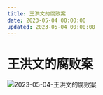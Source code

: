 ```yaml
---
title: 王洪文的腐败案
date: 2023-05-04 00:00:00
updated: 2023-05-04 00:00:00
---
```


# 王洪文的腐败案

![2023-05-04-王洪文的腐败案](assets/2023-05-04-王洪文的腐败案.jpeg)

